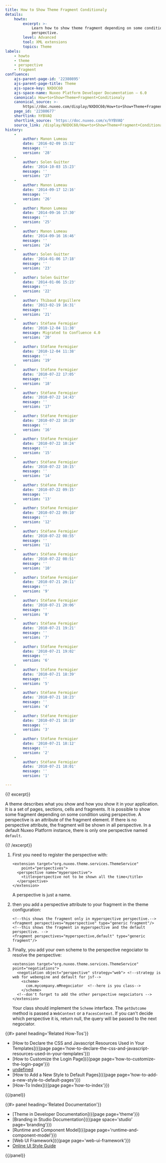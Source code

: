```yaml
---
title: How to Show Theme Fragment Conditionaly
details:
    howto:
        excerpt: >-
            Learn how to show theme fragment depending on some condition using
            perspective.
        level: Advanced
        tool: XML extensions
        topics: Theme
labels:
    - howto
    - theme
    - perspective
    - fragment
confluence:
    ajs-parent-page-id: '22380895'
    ajs-parent-page-title: Theme
    ajs-space-key: NXDOC60
    ajs-space-name: Nuxeo Platform Developer Documentation — 6.0
    canonical: How+to+Show+Theme+Fragment+Conditionaly
    canonical_source: >-
        https://doc.nuxeo.com/display/NXDOC60/How+to+Show+Theme+Fragment+Conditionaly
    page_id: '22380677'
    shortlink: hYBVAQ
    shortlink_source: 'https://doc.nuxeo.com/x/hYBVAQ'
    source_link: /display/NXDOC60/How+to+Show+Theme+Fragment+Conditionaly
history:
    - 
        author: Manon Lumeau
        date: '2016-02-09 15:32'
        message: ''
        version: '28'
    - 
        author: Solen Guitter
        date: '2014-10-03 15:23'
        message: ''
        version: '27'
    - 
        author: Manon Lumeau
        date: '2014-09-17 12:16'
        message: ''
        version: '26'
    - 
        author: Manon Lumeau
        date: '2014-09-16 17:30'
        message: ''
        version: '25'
    - 
        author: Manon Lumeau
        date: '2014-09-16 16:46'
        message: ''
        version: '24'
    - 
        author: Solen Guitter
        date: '2014-01-06 17:18'
        message: ''
        version: '23'
    - 
        author: Solen Guitter
        date: '2014-01-06 15:23'
        message: ''
        version: '22'
    - 
        author: Thibaud Arguillere
        date: '2013-02-19 16:31'
        message: ''
        version: '21'
    - 
        author: Stéfane Fermigier
        date: '2010-12-04 11:38'
        message: Migrated to Confluence 4.0
        version: '20'
    - 
        author: Stéfane Fermigier
        date: '2010-12-04 11:38'
        message: ''
        version: '19'
    - 
        author: Stéfane Fermigier
        date: '2010-07-22 17:05'
        message: ''
        version: '18'
    - 
        author: Stéfane Fermigier
        date: '2010-07-22 14:43'
        message: ''
        version: '17'
    - 
        author: Stéfane Fermigier
        date: '2010-07-22 10:28'
        message: ''
        version: '16'
    - 
        author: Stéfane Fermigier
        date: '2010-07-22 10:24'
        message: ''
        version: '15'
    - 
        author: Stéfane Fermigier
        date: '2010-07-22 10:15'
        message: ''
        version: '14'
    - 
        author: Stéfane Fermigier
        date: '2010-07-22 09:15'
        message: ''
        version: '13'
    - 
        author: Stéfane Fermigier
        date: '2010-07-22 09:10'
        message: ''
        version: '12'
    - 
        author: Stéfane Fermigier
        date: '2010-07-22 08:55'
        message: ''
        version: '11'
    - 
        author: Stéfane Fermigier
        date: '2010-07-22 08:51'
        message: ''
        version: '10'
    - 
        author: Stéfane Fermigier
        date: '2010-07-21 20:11'
        message: ''
        version: '9'
    - 
        author: Stéfane Fermigier
        date: '2010-07-21 20:06'
        message: ''
        version: '8'
    - 
        author: Stéfane Fermigier
        date: '2010-07-21 19:21'
        message: ''
        version: '7'
    - 
        author: Stéfane Fermigier
        date: '2010-07-21 19:02'
        message: ''
        version: '6'
    - 
        author: Stéfane Fermigier
        date: '2010-07-21 18:39'
        message: ''
        version: '5'
    - 
        author: Stéfane Fermigier
        date: '2010-07-21 18:23'
        message: ''
        version: '4'
    - 
        author: Stéfane Fermigier
        date: '2010-07-21 18:18'
        message: ''
        version: '3'
    - 
        author: Stéfane Fermigier
        date: '2010-07-21 18:12'
        message: ''
        version: '2'
    - 
        author: Stéfane Fermigier
        date: '2010-07-21 18:01'
        message: ''
        version: '1'

---
```

{{! excerpt}}

A theme describes what you show and how you show it in your application. It is a set of pages, sections, cells and fragments. It is possible to show some fragment depending on some condition using perspective. A perspective is an attribute of the fragment element. If there is no perspective attribute, the fragment will be shown in all perspective. In a default Nuxeo Platform instance, there is only one perspective named `default`.

{{! /excerpt}}

1.  First you need to register the perspective with:

    ```
    <extension target="org.nuxeo.theme.services.ThemeService"
        point="perspectives">
      <perspective name="myperspective">
        <title>perspective not to be shown all the time</title>
      </perspective>
    </extension>

    ```

    A perspective is just a name.

2.  then you add a perspective attribute to your fragment in the theme configuration:

    ```
    <!--this shows the fragment only in myperspective perspective.-->
    <fragment perspectives="myperspective" type="generic fragment"/>
    <!--this shows the fragment in myperspective and the default perspective. -->
    <fragment perspectives="myperspective,default" type="generic fragment"/>

    ```

3.  Finally, you add your own scheme&nbsp;to the perspective negociator to resolve the perspective:

    ```
    <extension target="org.nuxeo.theme.services.ThemeService" point="negotiations">
      <negotiation object="perspective" strategy="web"> <!--strategy is web for webengine and default for jsf-->
        <scheme>
          com.mycompany.mMnegociator  <!--here is you class-->
        </scheme>
      <!--don't forget to add the other perspective negociators -->
    </extension>

    ```

    Your class should implement the `Scheme` interface. The `getOutcome` method is passed a `WebContext` or a `FacesContext`. If you can't decide which perspective it is, return null, the query will be passed to the next negociator.

<div class="row" data-equalizer data-equalize-on="medium"><div class="column medium-6">{{#> panel heading='Related How-Tos'}}

*   [How to Declare the CSS and Javascript Resources Used in Your Templates]({{page page='how-to-declare-the-css-and-javascript-resources-used-in-your-templates'}})
*   [How to Customize the Login Page]({{page page='how-to-customize-the-login-page'}})
*   [undefined]()
*   [How to Add a New Style to Default Pages]({{page page='how-to-add-a-new-style-to-default-pages'}})
*   [How-To Index]({{page page='how-to-index'}})

{{/panel}}</div><div class="column medium-6">{{#> panel heading='Related Documentation'}}

*   [Theme in Developer Documentation]({{page page='theme'}})
*   [Branding in Studio Documentation]({{page space='studio' page='branding'}})
*   [Runtime and Component Model]({{page page='runtime-and-component-model'}})
*   [Web UI Framework]({{page page='web-ui-framework'}})
*   [Online UI Style Guide](http://showcase.nuxeo.com/nuxeo/styleGuide/)

{{/panel}}</div></div>